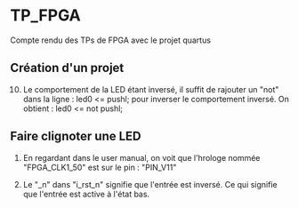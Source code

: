 # TP_FPGA
Compte rendu des TPs de FPGA avec le projet quartus

## Création d'un projet 

10) Le comportement de la LED étant inversé, il suffit de rajouter un "not" dans la ligne : led0 <= pushl; pour inverser le comportement inversé. On obtient : led0 <= not pushl;

## Faire clignoter une LED

1) En regardant dans le user manual, on voit que l'hrologe nommée "FPGA_CLK1_50" est sur le pin : "PIN_V11"

11) Le "_n" dans "i_rst_n" signifie que l'entrée est inversé. Ce qui signifie que l'entrée est active à l'état bas. 
